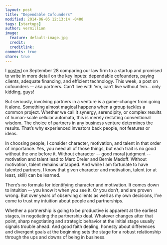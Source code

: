 ```yaml
---
layout: post
title: "Dependable Cofounders"
modified: 2014-06-05 12:13:14 -0400
tags: [startups]
author: vermillion
image:
  feature: default-image.jpg
  credit: 
  creditlink: 
comments: true
share: true
---
```


I <a href="/law-firm-as-startup/">posted</a> on September 28 comparing our law firm to a startup and promised to write in more detail on the key inputs: dependable cofounders, paying clients, adequate financing, and efficient technology. This week, a post on cofounders -- aka partners. Can’t live with ‘em, can’t live without ‘em... only kidding, guys!

But seriously, involving partners in a venture is a game-changer from going it alone. Something almost magical happens when a group tackles a common project. Whether we call it synergy, serendipity, or complex results of human-scale cellular automata, this is merely restating conventional wisdom. The choice of partners in any business venture determines the results. That’s why experienced investors back people, not features or ideas.

In choosing people, I consider character, motivation, and talent in that order of importance. Yes, you need all of those things, but each trait is no good without the one before it. Without character -- good moral judgment -- motivation and talent lead to Marc Dreier and Bernie Madoff. Without motivation, talent remains untapped. And while I am fortunate to have talented partners, I know that given character and motivation, talent (or at least, skill) can be learned.

There’s no formula for identifying character and motivation. It comes down to intuition -- you know it when you see it. Or you don’t, and are proven wrong. But over years of observing clients as well as my own decisions, I’ve come to trust my intuition about people and partnerships.

Whether a partnership is going to be productive is apparent at the earliest stages, in negotiating the partnership deal. Whatever changes after that point, sharp negotiating and strategic behavior at the initial stage usually signals trouble ahead. And good faith dealing, honesty about differences and divergent goals at the beginning sets the stage for a robust relationship through the ups and downs of being in business.</div>